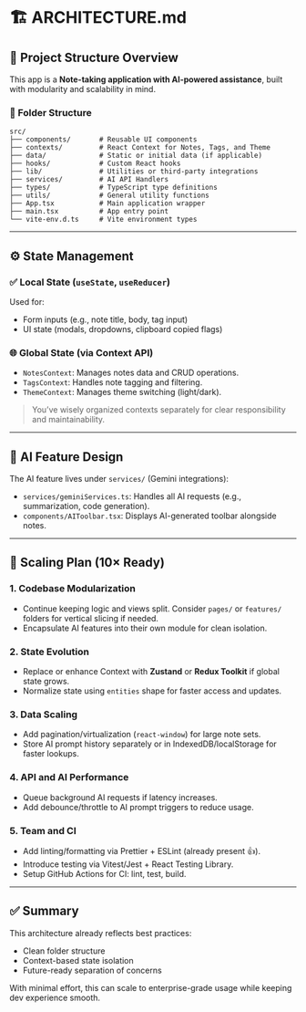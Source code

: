 # 🏗 ARCHITECTURE.md

## 🧱 Project Structure Overview

This app is a **Note-taking application with AI-powered assistance**, built with modularity and scalability in mind.

### 📁 Folder Structure

```
src/
├── components/       # Reusable UI components
├── contexts/         # React Context for Notes, Tags, and Theme
├── data/             # Static or initial data (if applicable)
├── hooks/            # Custom React hooks
├── lib/              # Utilities or third-party integrations
├── services/         # AI API Handlers
├── types/            # TypeScript type definitions
├── utils/            # General utility functions
├── App.tsx           # Main application wrapper
├── main.tsx          # App entry point
└── vite-env.d.ts     # Vite environment types
```

---

## ⚙️ State Management

### ✅ Local State (`useState`, `useReducer`)
Used for:
- Form inputs (e.g., note title, body, tag input)
- UI state (modals, dropdowns, clipboard copied flags)

### 🌐 Global State (via Context API)
- `NotesContext`: Manages notes data and CRUD operations.
- `TagsContext`: Handles note tagging and filtering.
- `ThemeContext`: Manages theme switching (light/dark).

> You’ve wisely organized contexts separately for clear responsibility and maintainability.

---

## 🤖 AI Feature Design

The AI feature lives under `services/` (Gemini integrations):

- `services/geminiServices.ts`: Handles all AI requests (e.g., summarization, code generation).
- `components/AIToolbar.tsx`: Displays AI-generated toolbar alongside notes.

---

## 🚀 Scaling Plan (10× Ready)

### 1. **Codebase Modularization**
- Continue keeping logic and views split. Consider `pages/` or `features/` folders for vertical slicing if needed.
- Encapsulate AI features into their own module for clean isolation.

### 2. **State Evolution**
- Replace or enhance Context with **Zustand** or **Redux Toolkit** if global state grows.
- Normalize state using `entities` shape for faster access and updates.

### 3. **Data Scaling**
- Add pagination/virtualization (`react-window`) for large note sets.
- Store AI prompt history separately or in IndexedDB/localStorage for faster lookups.

### 4. **API and AI Performance**
- Queue background AI requests if latency increases.
- Add debounce/throttle to AI prompt triggers to reduce usage.

### 5. **Team and CI**
- Add linting/formatting via Prettier + ESLint (already present 👍).
- Introduce testing via Vitest/Jest + React Testing Library.
- Setup GitHub Actions for CI: lint, test, build.

---

## ✅ Summary

This architecture already reflects best practices:
- Clean folder structure
- Context-based state isolation
- Future-ready separation of concerns

With minimal effort, this can scale to enterprise-grade usage while keeping dev experience smooth.

